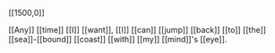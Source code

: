 [[1500,0]]

[[Any]] [[time]] [[I]] [[want]], [[I]] [[can]] [[jump]] [[back]] [[to]] [[the]] [[sea]]-[[bound]] [[coast]] [[with]] [[my]] [[mind]]'s [[eye]].